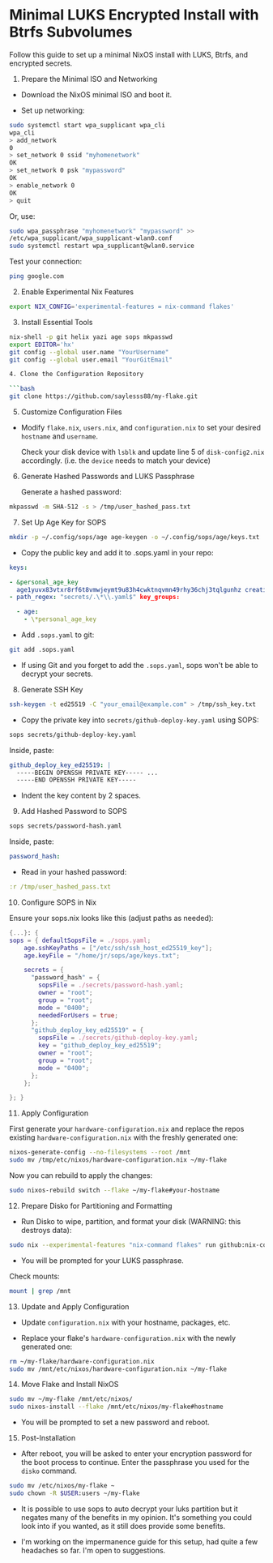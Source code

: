 # Minimal LUKS Encrypted Install with Btrfs Subvolumes

Follow this guide to set up a minimal NixOS install with LUKS, Btrfs, and
encrypted secrets.

1. Prepare the Minimal ISO and Networking

- Download the NixOS minimal ISO and boot it.

- Set up networking:

```bash
sudo systemctl start wpa_supplicant wpa_cli
wpa_cli
> add_network
0
> set_network 0 ssid "myhomenetwork"
OK
> set_network 0 psk "mypassword"
OK
> enable_network 0
OK
> quit
```

Or, use:

```bash
sudo wpa_passphrase "myhomenetwork" "mypassword" >>
/etc/wpa_supplicant/wpa_supplicant-wlan0.conf
sudo systemctl restart wpa_supplicant@wlan0.service
```

Test your connection:

```bash
ping google.com
```

2. Enable Experimental Nix Features

```bash
export NIX_CONFIG='experimental-features = nix-command flakes'
```

3. Install Essential Tools

````bash
nix-shell -p git helix yazi age sops mkpasswd
export EDITOR='hx'
git config --global user.name "YourUsername"
git config --global user.email "YourGitEmail"

4. Clone the Configuration Repository

```bash
git clone https://github.com/saylesss88/my-flake.git
````

5. Customize Configuration Files

- Modify `flake.nix`, `users.nix`, and `configuration.nix` to set your desired
  `hostname` and `username`.

  Check your disk device with `lsblk` and update line 5 of `disk-config2.nix`
  accordingly. (i.e. the `device` needs to match your device)

6. Generate Hashed Passwords and LUKS Passphrase

   Generate a hashed password:

```bash
mkpasswd -m SHA-512 -s > /tmp/user_hashed_pass.txt
```

7. Set Up Age Key for SOPS

```bash
mkdir -p ~/.config/sops/age age-keygen -o ~/.config/sops/age/keys.txt
```

- Copy the public key and add it to .sops.yaml in your repo:

```yaml
keys:

- &personal_age_key
  age1yuvx83vtxr8rf6t8vmwjeymt9u83h4cwktnqvmn49rhy36chj3tqlgunhz creation_rules:
- path_regex: "secrets/.\*\\.yaml$" key_groups:

  - age:
    - \*personal_age_key
```

- Add `.sops.yaml` to git:

```bash
git add .sops.yaml
```

- If using Git and you forget to add the `.sops.yaml`, sops won't be able to
  decrypt your secrets.

8. Generate SSH Key

```bash
ssh-keygen -t ed25519 -C "your_email@example.com" > /tmp/ssh_key.txt
```

- Copy the private key into `secrets/github-deploy-key.yaml` using SOPS:

```bash
sops secrets/github-deploy-key.yaml
```

Inside, paste:

```yaml
github_deploy_key_ed25519: |
  -----BEGIN OPENSSH PRIVATE KEY----- ...
  -----END OPENSSH PRIVATE KEY-----
```

- Indent the key content by 2 spaces.

9. Add Hashed Password to SOPS

```bash
sops secrets/password-hash.yaml
```

Inside, paste:

```yaml
password_hash:
```

- Read in your hashed password:

```yaml
:r /tmp/user_hashed_pass.txt
```

10. Configure SOPS in Nix

Ensure your sops.nix looks like this (adjust paths as needed):

```nix
{...}: {
sops = { defaultSopsFile = ./sops.yaml;
    age.sshKeyPaths = ["/etc/ssh/ssh_host_ed25519_key"];
    age.keyFile = "/home/jr/sops/age/keys.txt";

    secrets = {
      "password_hash" = {
        sopsFile = ./secrets/password-hash.yaml;
        owner = "root";
        group = "root";
        mode = "0400";
        neededForUsers = true;
      };
      "github_deploy_key_ed25519" = {
        sopsFile = ./secrets/github-deploy-key.yaml;
        key = "github_deploy_key_ed25519";
        owner = "root";
        group = "root";
        mode = "0400";
      };
    };

}; }
```

11. Apply Configuration

First generate your `hardware-configuration.nix` and replace the repos existing
`hardware-configuration.nix` with the freshly generated one:

```bash
nixos-generate-config --no-filesystems --root /mnt
sudo mv /tmp/etc/nixos/hardware-configuration.nix ~/my-flake
```

Now you can rebuild to apply the changes:

```bash
sudo nixos-rebuild switch --flake ~/my-flake#your-hostname
```

12. Prepare Disko for Partitioning and Formatting

- Run Disko to wipe, partition, and format your disk (WARNING: this destroys
  data):

```bash
sudo nix --experimental-features "nix-command flakes" run github:nix-community/disko/latest -- --mode destroy,format,mount ~/my-flake/disk-config2.nix
```

- You will be prompted for your LUKS passphrase.

Check mounts:

```bash
mount | grep /mnt
```

13. Update and Apply Configuration

- Update `configuration.nix` with your hostname, packages, etc.

- Replace your flake's `hardware-configuration.nix` with the newly generated
  one:

```bash
rm ~/my-flake/hardware-configuration.nix
sudo mv /mnt/etc/nixos/hardware-configuration.nix ~/my-flake
```

14. Move Flake and Install NixOS

```bash
sudo mv ~/my-flake /mnt/etc/nixos/
sudo nixos-install --flake /mnt/etc/nixos/my-flake#hostname
```

- You will be prompted to set a new password and reboot.

15. Post-Installation

- After reboot, you will be asked to enter your encryption password for the boot
  process to continue. Enter the passphrase you used for the `disko` command.

```bash
sudo mv /etc/nixos/my-flake ~
sudo chown -R $USER:users ~/my-flake
```

- It is possible to use sops to auto decrypt your luks partition but it negates
  many of the benefits in my opinion. It's something you could look into if you
  wanted, as it still does provide some benefits.

- I'm working on the impermanence guide for this setup, had quite a few
  headaches so far. I'm open to suggestions.

